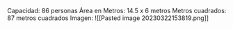 Capacidad: 86 personas
Área en Metros: 14.5 x 6 metros
Metros cuadrados: 87 metros cuadrados
Imagen:
![[Pasted image 20230322153819.png]]